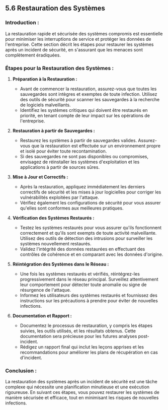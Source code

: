 
## 5.6 Restauration des Systèmes

### Introduction :
La restauration rapide et sécurisée des systèmes compromis est essentielle pour minimiser les interruptions de service et protéger les données de l'entreprise. Cette section décrit les étapes pour restaurer les systèmes après un incident de sécurité, en s'assurant que les menaces sont complètement éradiquées.

### Étapes pour la Restauration des Systèmes :

1. **Préparation à la Restauration :**
   - Avant de commencer la restauration, assurez-vous que toutes les sauvegardes sont intègres et exemptes de toute infection. Utilisez des outils de sécurité pour scanner les sauvegardes à la recherche de logiciels malveillants.
   - Identifiez les systèmes critiques qui doivent être restaurés en priorité, en tenant compte de leur impact sur les opérations de l'entreprise.

2. **Restauration à partir de Sauvegardes :**
   - Restaurez les systèmes à partir de sauvegardes valides. Assurez-vous que la restauration est effectuée sur un environnement propre et isolé pour éviter toute recontamination.
   - Si des sauvegardes ne sont pas disponibles ou compromises, envisagez de réinstaller les systèmes d'exploitation et les applications à partir de sources sûres.

3. **Mise à Jour et Correctifs :**
   - Après la restauration, appliquez immédiatement les derniers correctifs de sécurité et les mises à jour logicielles pour corriger les vulnérabilités exploitées par l'attaque.
   - Vérifiez également les configurations de sécurité pour vous assurer qu'elles sont conformes aux meilleures pratiques.

4. **Vérification des Systèmes Restaurés :**
   - Testez les systèmes restaurés pour vous assurer qu'ils fonctionnent correctement et qu'ils sont exempts de toute activité malveillante. Utilisez des outils de détection des intrusions pour surveiller les systèmes nouvellement restaurés.
   - Validez l'intégrité des données restaurées en effectuant des contrôles de cohérence et en comparant avec les données d'origine.

5. **Réintégration des Systèmes dans le Réseau :**
   - Une fois les systèmes restaurés et vérifiés, réintégrez-les progressivement dans le réseau principal. Surveillez attentivement leur comportement pour détecter toute anomalie ou signe de résurgence de l'attaque.
   - Informez les utilisateurs des systèmes restaurés et fournissez des instructions sur les précautions à prendre pour éviter de nouvelles infections.

6. **Documentation et Rapport :**
   - Documentez le processus de restauration, y compris les étapes suivies, les outils utilisés, et les résultats obtenus. Cette documentation sera précieuse pour les futures analyses post-incident.
   - Rédigez un rapport final qui inclut les leçons apprises et les recommandations pour améliorer les plans de récupération en cas d'incident.

### Conclusion :
La restauration des systèmes après un incident de sécurité est une tâche complexe qui nécessite une planification minutieuse et une exécution rigoureuse. En suivant ces étapes, vous pouvez restaurer les systèmes de manière sécurisée et efficace, tout en minimisant les risques de nouvelles infections.
